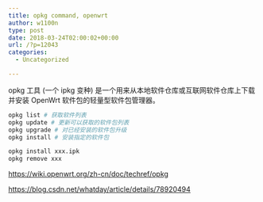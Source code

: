 ```yaml
---
title: opkg command, openwrt
author: w1100n
type: post
date: 2018-03-24T02:00:02+00:00
url: /?p=12043
categories:
  - Uncategorized

---
```

opkg 工具 (一个 ipkg 变种) 是一个用来从本地软件仓库或互联网软件仓库上下载并安装 OpenWrt 软件包的轻量型软件包管理器。

```bash
opkg list # 获取软件列表
opkg update # 更新可以获取的软件包列表
opkg upgrade # 对已经安装的软件包升级
opkg install # 安装指定的软件包

opkg install xxx.ipk
opkg remove xxx
```

https://wiki.openwrt.org/zh-cn/doc/techref/opkg

https://blog.csdn.net/whatday/article/details/78920494